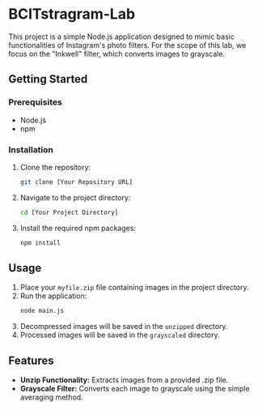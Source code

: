 # BCITstragram-Lab
This project is a simple Node.js application designed to mimic basic functionalities of Instagram's photo filters. For the scope of this lab, we focus on the "Inkwell" filter, which converts images to grayscale.

## Getting Started

### Prerequisites

- Node.js
- npm

### Installation

1. Clone the repository:
   ```bash
   git clone [Your Repository URL]

2. Navigate to the project directory:
   ```bash
   cd [Your Project Directory]
3. Install the required npm packages:
   ```bash
   npm install

## Usage

1. Place your `myfile.zip` file containing images in the project directory.
2. Run the application:
   ```bash
   node main.js
3. Decompressed images will be saved in the `unzipped` directory.
4. Processed images will be saved in the `grayscaled` directory.

## Features

- **Unzip Functionality:** Extracts images from a provided .zip file.
- **Grayscale Filter:** Converts each image to grayscale using the simple averaging method.
